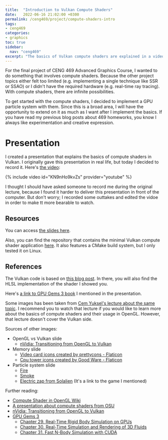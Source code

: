 ```yaml
---
title:  "Introduction to Vulkan Compute Shaders"
date:   2022-06-16 21:02:00 +0300
permalink: /ceng469/project/compute-shaders-intro
tags:
- ceng469
categories:
- graphics
toc: true
sidebar:
  nav: "ceng469"
excerpt: "The basics of Vulkan compute shaders are explained in a video."
---
```


For the final project of CENG 469 Advanced Graphics Course, I wanted to do something that involves compute shaders.
Because the other project topics either felt too limited (e.g. implementing a single technique like SSR or SSAO) or I didn't have the required hardware (e.g. real-time ray tracing).
With compute shaders, there are infinite possibilities.

To get started with the compute shaders, I decided to implement a GPU particle system with them.
Since this is a broad area, I will have the opportunity to extend on it as much as I want after I implement the basics.
If you have read my previous blog posts about 469 homeworks, you know I always like experimentation and creative expression.


# Presentation

I created a presentation that explains the basics of compute shaders in Vulkan.
I originally gave this presentation in real life, but today I decided to record it.
Here's [the video](https://youtu.be/KN9nHo9kvZs):

{% include video id="KN9nHo9kvZs" provider="youtube" %}

I thought I should have asked someone to record me during the original lecture, because I found it harder to deliver this presentation in front of the computer.
But don't worry; I recorded some outtakes and edited the vidoe in order to make tt more bearable to watch.


## Resources

You can access [the slides here](https://docs.google.com/presentation/d/1KrDE7a3WT551gjLwa0OO09kgZ71lKJf-6CR6kVVeVAM/edit?usp=sharing).

Also, you can find the repository that contains the minimal Vulkan compute shader application [here](https://github.com/necrashter/minimal-vulkan-compute-shader).
It also features a CMake build system, but I only tested it on Linux.


## References

The Vulkan code is based on [this blog post](https://bakedbits.dev/posts/vulkan-compute-example/).
In there, you will also find the HLSL implementation of the shader I showed you.

Here's [a link to GPU Gems 3 book](https://developer.nvidia.com/gpugems/gpugems3/contributors) I mentioned in the presentation.

Some images has been taken from [Cem Yuksel's lecture about the same topic](https://www.youtube.com/watch?v=HH-9nfceXFw).
I recommend you to watch that lecture if you would like to learn more about the basics of compute shaders and their usage in OpenGL.
However, that lecture doesn't cover the Vulkan side.


Sources of other images:
- OpenGL vs Vulkan slide
	- [nVidia: Transitioning from OpenGL to Vulkan](https://developer.nvidia.com/transitioning-opengl-vulkan)
- Memory slide
	- [Video card icons created by prettycons - Flaticon](https://www.flaticon.com/free-icons/video-card)
	- [Cpu tower icons created by Good Ware - Flaticon](https://www.flaticon.com/free-icons/cpu-tower)
- Particle system slide
	- [Fire](https://realtimevfx.com/t/sketch-10-jordanov/4273)
	- [Smoke](https://giphy.com/gifs/blobbybarack-art-loop-blobby-barack-JUnLuAEjsbUcM)
	- [Electric zap from Solalien](https://necrashter.itch.io/solalien) (It's a link to the game I mentioned)


Further reading:
- [Compute Shader in OpenGL Wiki](https://www.khronos.org/opengl/wiki/Compute_Shader)
- [A presentation about compute shaders from OSU](https://www.khronos.org/assets/uploads/developers/library/2014-siggraph-bof/KITE-BOF_Aug14.pdf)
- [nVidia: Transitioning from OpenGL to Vulkan](https://developer.nvidia.com/transitioning-opengl-vulkan)
- [GPU Gems 3](https://developer.nvidia.com/gpugems/gpugems3/contributors)
	- [Chapter 29. Real-Time Rigid Body Simulation on GPUs](https://developer.nvidia.com/gpugems/gpugems3/part-v-physics-simulation/chapter-29-real-time-rigid-body-simulation-gpus)
	- [Chapter 30. Real-Time Simulation and Rendering of 3D Fluids](https://developer.nvidia.com/gpugems/gpugems3/part-v-physics-simulation/chapter-30-real-time-simulation-and-rendering-3d-fluids)
	- [Chapter 31. Fast N-Body Simulation with CUDA](https://developer.nvidia.com/gpugems/gpugems3/part-v-physics-simulation/chapter-31-fast-n-body-simulation-cuda)

